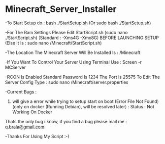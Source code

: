﻿# Minecraft_Server_Installer
 
 -To Start Setup do : bash ./StartSetup.sh (Or sudo bash ./StartSetup.sh)
 
 -For The Ram Settings Please Edit StartScript.sh (sudo nano ./StartScript.sh) (Standard : -Xms4G -Xmx8G) BEFORE LAUNCHING SETUP (Else It Is : sudo nano /Minecraft/StartScript.sh)
 
 -The Location The Minecraft Server Will Be Installed Is : /Minecraft
 
 -If You Want To Control Your Server Using Terminal Use : Screen -r MCServer
 
 
 -RCON Is Enabled
 Standard Password Is  1234
 The Port Is 25575
 To Edit The Server Config Type : sudo nano /Minecraft/server.properties
 
 
 -Current Bugs :
 1. will give a error while trying to setup start on boot (Error File Not Found) (only on docker (Running Debian), will be resolved later) : Status : Not Working On Docker
 
 Thats the only bug i know, if you find a bug please mail me : q.brala@gmail.com
 
 
 -Thanks For Using My Script :-)
